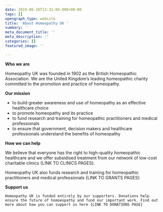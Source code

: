 ```yaml
---
date: 2019-06-26T13:31:04.000+00:00
tags: []
opengraph_type: website
title: 'About Homeopathy UK '
summary: ''
meta_document_title: ''
meta_description: ''
categories: []
featured_image: ''

---
```

**Who we are**

Homeopathy UK was founded in 1902 as the British Homeopathic Association. We are the United Kingdom’s leading homeopathic charity committed to the promotion and practice of homeopathy.

**Our mission**

* to build greater awareness and use of homeopathy as an effective healthcare choice
* to promote homeopathy and its practice
* to fund research and training for homeopathic practitioners and medical professionals
* to ensure that government, decision makers and healthcare professionals understand the benefits of homeopathy

**How we can help**

We believe that everyone has the right to high-quality homeopathic healthcare and we offer subsidised treatment from our network of low-cost charitable clinics {LINK TO CLINICS PAGES}.

Homeopathy UK also funds research and training for homeopathic practitioners and medical professionals {LINK TO GRANTS PAGES}

**Support us**

    Homeopathy UK is funded entirely by our supporters. Donations help ensure the future of homoeopathy and fund our important work. Find out more about how you can support us here {LINK TO DONATIONS PAGE}